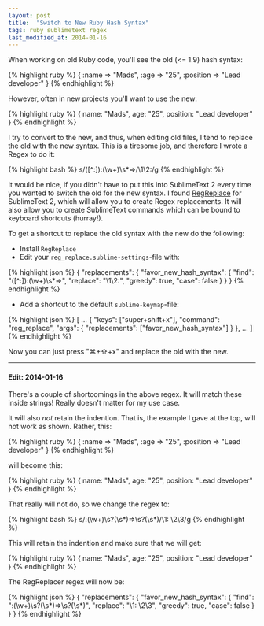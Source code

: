 ```yaml
---
layout: post
title:  "Switch to New Ruby Hash Syntax"
tags: ruby sublimetext regex
last_modified_at: 2014-01-16
---
```


When working on old Ruby code, you'll see the old (<= 1.9) hash syntax:

{% highlight ruby %}
{
  :name     => "Mads",
  :age      => "25",
  :position => "Lead developer"
}
{% endhighlight %}

However, often in new projects you'll want to use the new:

{% highlight ruby %}
{
  name:     "Mads",
  age:      "25",
  position: "Lead developer"
}
{% endhighlight %}

I try to convert to the new, and thus, when editing old files, I tend to replace the old with the new syntax.
This is a tiresome job, and therefore I wrote a Regex to do it:

{% highlight bash %}
s/([^:]):(\w+)\s*=>/\1\2:/g
{% endhighlight %}

It would be nice, if you didn't have to put this into SublimeText 2 every time you wanted to switch the old for the new syntax.
I found [RegReplace](https://github.com/facelessuser/RegReplace) for SublimeText 2, which will allow you to create Regex replacements.
It will also allow you to create SublimeText commands which can be bound to keyboard shortcuts (hurray!).

To get a shortcut to replace the old syntax with the new do the following:

  * Install `RegReplace`
  * Edit your `reg_replace.sublime-settings`-file with:

{% highlight json %}
{
  "replacements": {
    "favor_new_hash_syntax": {
      "find": "([^:]):(\\w+)\\s*=>",
      "replace": "\\1\\2:",
      "greedy": true,
      "case": false
    }
  }
}
{% endhighlight %}

  * Add a shortcut to the default `sublime-keymap`-file:

{% highlight json %}
[
  ...
  { "keys": ["super+shift+x"], "command": "reg_replace", "args": { "replacements": ["favor_new_hash_syntax"] } },
  ...
]
{% endhighlight %}

Now you can just press "⌘+⇧+x" and replace the old with the new.


---

#### Edit: 2014-01-16

There's a couple of shortcomings in the above regex.
It will match these inside strings!
Really doesn't matter for my use case.

It will also _not_ retain the indention.
That is, the example I gave at the top, will not work as shown.
Rather, this:

{% highlight ruby %}
{
  :name     => "Mads",
  :age      => "25",
  :position => "Lead developer"
}
{% endhighlight %}

will become this:

{% highlight ruby %}
{
  name: "Mads",
  age: "25",
  position: "Lead developer"
}
{% endhighlight %}

That really will not do, so we change the regex to:

{% highlight bash %}
s/:(\\w+)\\s?(\\s*)=>\\s?(\\s*)/\1: \2\3/g
{% endhighlight %}

This will retain the indention and make sure that we will get:

{% highlight ruby %}
{
  name:     "Mads",
  age:      "25",
  position: "Lead developer"
}
{% endhighlight %}

The RegReplacer regex will now be:

{% highlight json %}
{
  "replacements": {
    "favor_new_hash_syntax": {
      "find": ":(\\w+)\\s?(\\s*)=>\\s?(\\s*)",
      "replace": "\\1: \\2\\3",
      "greedy": true,
      "case": false
    }
  }
}
{% endhighlight %}


